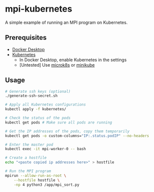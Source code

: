 # mpi-kubernetes

A simple example of running an MPI program on Kubernetes.

## Prerequisites
- [Docker Desktop](https://docs.docker.com/get-docker/)
- [Kubernetes](https://kubernetes.io/)
  - In Docker Desktop, enable Kubernetes in the settings
  - [Untested] Use [microk8s](https://microk8s.io/) or [minikube](https://minikube.sigs.k8s.io/docs/)

## Usage

```bash
# Generate ssh keys (optional)
./generate-ssh-secret.sh

# Apply all Kubernetes configurations
kubectl apply -f kubernetes/

# Check the status of the pods
kubectl get pods # Make sure all pods are running

# Get the IP addresses of the pods, copy them temporarily
kubectl get pods -o custom-columns="IP:.status.podIP" --no-headers

# Enter the master pod
kubectl exec -it mpi-worker-0 -- bash

# Create a hostfile
echo "<paste copied ip addresses here>" > hostfile

# Run the MPI program
mpirun --allow-run-as-root \
    --hostfile hostfile \
    -np 4 python3 /app/mpi_sort.py
```
